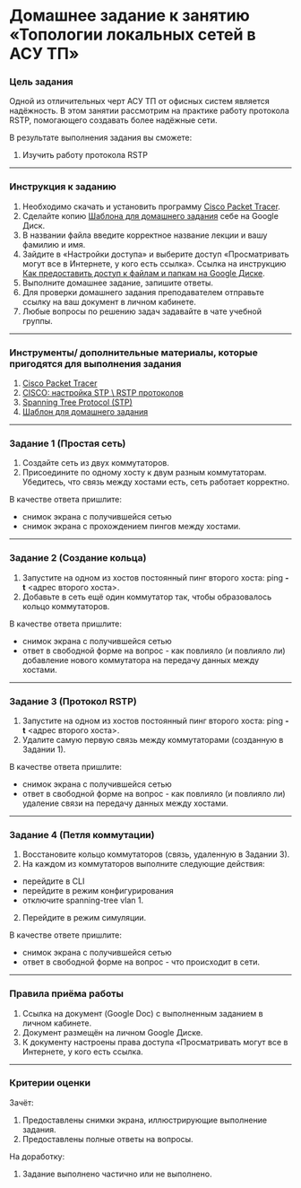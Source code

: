 # Домашнее задание к занятию «Топологии локальных сетей в АСУ ТП»

### Цель задания

Одной из отличительных черт АСУ ТП от офисных систем является надёжность. В этом занятии рассмотрим на практике работу протокола RSTP, помогающего создавать более надёжные сети.

В результате выполнения задания вы сможете:

1. Изучить работу протокола RSTP

------

### Инструкция к заданию

1. Необходимо скачать и установить программу [Cisco Packet Tracer](https://www.netacad.com/ru/courses/packet-tracer).
2. Сделайте копию [Шаблона для домашнего задания](https://docs.google.com/document/d/1snKhdgAMQLIUTCJkggDbnkV0ctgcgYK6F2z2r_VGTPo/edit?usp=sharing) себе на Google Диск.
3. В названии файла введите корректное название лекции и вашу фамилию и имя.
4. Зайдите в «Настройки доступа» и выберите доступ «Просматривать могут все в Интернете, у кого есть ссылка».
 Ссылка на инструкцию [Как предоставить доступ к файлам и папкам на Google Диске](https://support.google.com/docs/answer/2494822?hl=ru&co=GENIE.Platform%3DDesktop).
6. Выполните домашнее задание, запишите ответы.
7. Для проверки домашнего задания преподавателем отправьте ссылку на ваш документ в личном кабинете.
8. Любые вопросы по решению задач задавайте в чате учебной группы.

------

### Инструменты/ дополнительные материалы, которые пригодятся для выполнения задания

1. [Cisco Packet Tracer](https://www.netacad.com/ru/courses/packet-tracer)
2. [CISCO: настройка STP \ RSTP протоколов](http://snakeproject.ru/rubric/article.php?art=cisco_stp_rstp)
3. [Spanning Tree Protocol (STP)](https://ciscolearning.ru/cisco-switch/stp/)
4. [Шаблон для домашнего задания](https://docs.google.com/document/d/1snKhdgAMQLIUTCJkggDbnkV0ctgcgYK6F2z2r_VGTPo/edit?usp=sharing)

------

### Задание 1 (Простая сеть)

1. Создайте сеть из двух коммутаторов.
2. Присоедините по одному хосту к двум разным коммутаторам. Убедитесь, что связь между хостами есть, сеть работает корректно.


В качестве ответа пришлите:

- снимок экрана с получившейся сетью
- снимок экрана с прохождением пингов между хостами.

------



### Задание 2 (Создание кольца)

1. Запустите на одном из хостов постоянный пинг второго хоста: ping **-t** <адрес второго хоста>.
2. Добавьте в сеть ещё один коммутатор так, чтобы образовалось кольцо коммутаторов.


В качестве ответа пришлите:

- снимок экрана с получившейся сетью
- ответ в свободной форме на вопрос - как повлияло (и повлияло ли) добавление нового коммутатора на передачу данных между хостами.

------



### Задание 3 (Протокол RSTP)

1. Запустите на одном из хостов постоянный пинг второго хоста: ping **-t** <адрес второго хоста>.
2. Удалите самую первую связь между коммутаторами (созданную в Задании 1).


В качестве ответа пришлите:

- снимок экрана с получившейся сетью
- ответ в свободной форме на вопрос - как повлияло (и повлияло ли) удаление связи на передачу данных между хостами.

------



### Задание 4 (Петля коммутации)

1. Восстановите кольцо коммутаторов (связь, удаленную в Задании 3).
2. На каждом из коммутаторов выполните следующие действия:

- перейдите в CLI
- перейдите в режим конфигурирования
- отключите spanning-tree vlan 1.

2. Перейдите в режим симуляции.



В качестве ответе пришлите:

- снимок экрана с получившейся сетью
- ответ в свободной форме на вопрос - что происходит в сети.

------

### Правила приёма работы

1. Ссылка на документ (Google Doc) с выполненным заданием в личном кабинете.
2. Документ размещён на личном Google Диске.
3. К документу настроены права доступа «Просматривать могут все в Интернете, у кого есть ссылка.

-----

### Критерии оценки

Зачёт:

1. Предоставлены снимки экрана, иллюстрирующие выполнение задания.
2. Предоставлены полные ответы на вопросы.

На доработку:

1. Задание выполнено частично или не выполнено.
